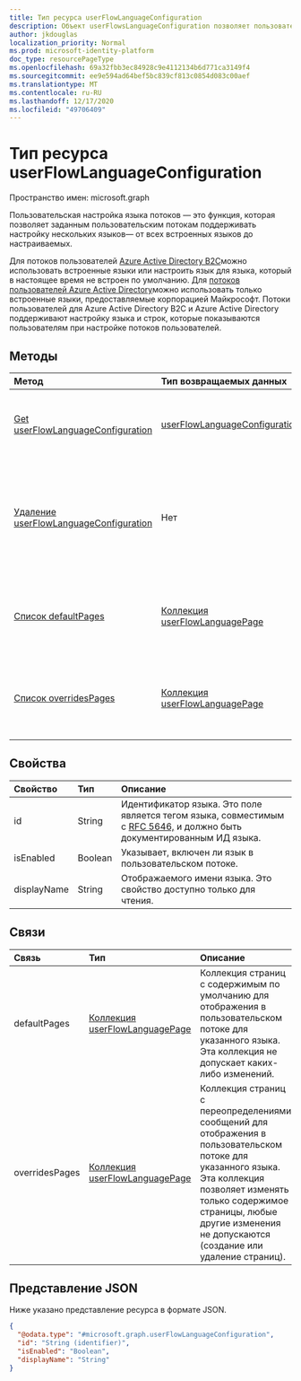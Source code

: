 ```yaml
---
title: Тип ресурса userFlowLanguageConfiguration
description: Объект userFlowsLanguageConfiguration позволяет пользовательскому потоку поддерживать настройку нескольких языков.
author: jkdouglas
localization_priority: Normal
ms.prod: microsoft-identity-platform
doc_type: resourcePageType
ms.openlocfilehash: 69a32fbb3ec84928c9e4112134b6d771ca3149f4
ms.sourcegitcommit: ee9e594ad64bef5bc839cf813c0854d083c00aef
ms.translationtype: MT
ms.contentlocale: ru-RU
ms.lasthandoff: 12/17/2020
ms.locfileid: "49706409"
---
```

# <a name="userflowlanguageconfiguration-resource-type"></a>Тип ресурса userFlowLanguageConfiguration

Пространство имен: microsoft.graph

Пользовательская настройка языка потоков — это функция, которая позволяет заданным пользовательским потокам поддерживать настройку нескольких языков— от всех встроенных языков до настраиваемых.

Для потоков пользователей [Azure Active Directory B2C](https://docs.microsoft.com/azure/active-directory-b2c/user-flow-language-customization#supported-languages)можно использовать встроенные языки или настроить язык для языка, который в настоящее время не встроен по умолчанию. Для [потоков пользователей Azure Active Directory](https://docs.microsoft.com/azure/active-directory/external-identities/user-flow-customize-language)можно использовать только встроенные языки, предоставляемые корпорацией Майкрософт. Потоки пользователей для Azure Active Directory B2C и Azure Active Directory поддерживают настройку языка и строк, которые показываются пользователям при настройке потоков пользователей.

## <a name="methods"></a>Методы

|Метод|Тип возвращаемых данных|Описание|
|:---|:---|:---|
|[Get userFlowLanguageConfiguration](../api/userflowlanguageconfiguration-get.md)|[userFlowLanguageConfiguration](../resources/userflowlanguageconfiguration.md)|Чтение свойств и связей объекта [userFlowLanguageConfiguration.](../resources/userflowlanguageconfiguration.md) Эти объекты представляют язык, доступный в пользовательском потоке.|
|[Удаление userFlowLanguageConfiguration](../api/userflowlanguageconfiguration-delete.md)|Нет|Удаляет пользовательский [объект userFlowLanguageConfiguration.](../resources/userflowlanguageconfiguration.md) Эти объекты представляют язык, доступный в пользовательском потоке, и только пользовательский язык можно удалить из пользовательского потока Azure AD B2C.|
|[Список defaultPages](../api/userflowlanguageconfiguration-list-defaultpages.md)|[Коллекция userFlowLanguagePage](../resources/userflowlanguagepage.md)|Получите ресурсы userFlowLanguagePage из свойства навигации defaultPages. Представляет пользовательский путь по умолчанию в пользовательском потоке.|
|[Список overridesPages](../api/userflowlanguageconfiguration-list-overridespages.md)|[Коллекция userFlowLanguagePage](../resources/userflowlanguagepage.md)|Получите ресурсы userFlowLanguagePage из свойства навигации overridesPages. Представляет пользовательский интерфейс для пользовательского пути в пользовательском потоке.|

## <a name="properties"></a>Свойства

|Свойство|Тип|Описание|
|:---|:---|:---|
|id|String|Идентификатор языка. Это поле является тегом языка, совместимым с [RFC 5646,](https://tools.ietf.org/html/rfc5646) и должно быть документированным ИД языка.|
|isEnabled|Boolean|Указывает, включен ли язык в пользовательском потоке.|
|displayName|String|Отображаемого имени языка. Это свойство доступно только для чтения.|

## <a name="relationships"></a>Связи

|Связь|Тип|Описание|
|:---|:---|:---|
|defaultPages|[Коллекция userFlowLanguagePage](../resources/userflowlanguagepage.md)|Коллекция страниц с содержимым по умолчанию для отображения в пользовательском потоке для указанного языка. Эта коллекция не допускает каких-либо изменений.|
|overridesPages|[Коллекция userFlowLanguagePage](../resources/userflowlanguagepage.md)|Коллекция страниц с переопределениями сообщений для отображения в пользовательском потоке для указанного языка. Эта коллекция позволяет изменять только содержимое страницы, любые другие изменения не допускаются (создание или удаление страниц).|

## <a name="json-representation"></a>Представление JSON

Ниже указано представление ресурса в формате JSON.
<!-- {
  "blockType": "resource",
  "keyProperty": "id",
  "@odata.type": "microsoft.graph.userFlowLanguageConfiguration",
  "baseType": "",
  "openType": false
}
-->

``` json
{
  "@odata.type": "#microsoft.graph.userFlowLanguageConfiguration",
  "id": "String (identifier)",
  "isEnabled": "Boolean",
  "displayName": "String"
}
```
